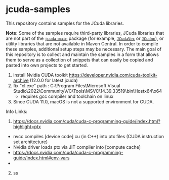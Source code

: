 # jcuda-samples

This repository contains samples for the JCuda libraries.

**Note:** Some of the samples require third-party libraries, JCuda
libraries that are not part of the [`jcuda-main`](https://github.com/jcuda/jcuda-main) 
package (for example, [`JCudaVec`](https://github.com/jcuda/jcuda-vec) or 
[`JCudnn`](https://github.com/jcuda/jcudnn)), or utility libraries
that are not available in Maven Central. In order to compile these
samples, additional setup steps may be necessary. The main goal
of this repository is to collect and maintain the samples in a 
form that allows them to serve as a collection of snippets that
can easily be copied and pasted into own projects to get started.


1. install Nvidia CUDA toolkit https://developer.nvidia.com/cuda-toolkit-archive (12.0.0 for latest jcuda)
2. fix "cl.exe" path : C:\Program Files\Microsoft Visual Studio\2022\Community\VC\Tools\MSVC\14.39.33519\bin\Hostx64\x64
   - requires gcc compiler and toolchain on linux
3. Since CUDA 11.0, macOS is not a supported environment for CUDA.


Info Links:
1. https://docs.nvidia.com/cuda/cuda-c-programming-guide/index.html?highlight=ptx
- nvcc compiles [device code] cu (in C++) into ptx files (CUDA instruction set architecture)
- Nvidia driver loads ptx via JIT compiler into [compute cache]
- https://docs.nvidia.com/cuda/cuda-c-programming-guide/index.html#env-vars
- 
2. ss 